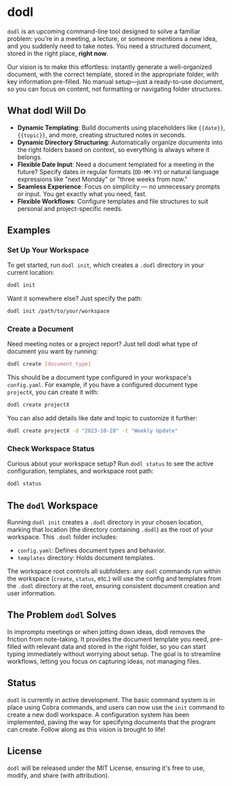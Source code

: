 # dodl

`dodl` is an upcoming command-line tool designed to solve a familiar problem: you're in a meeting, a lecture, or someone mentions a new idea, and you suddenly need to take notes. You need a structured document, stored in the right place, **right now**.

Our vision is to make this effortless: instantly generate a well-organized document, with the correct template, stored in the appropriate folder, with key information pre-filled. No manual setup—just a ready-to-use document, so you can focus on content, not formatting or navigating folder structures.

## What dodl Will Do

- **Dynamic Templating**: Build documents using placeholders like `{{date}}`, `{{topic}}`, and more, creating structured notes in seconds.
- **Dynamic Directory Structuring**: Automatically organize documents into the right folders based on context, so everything is always where it belongs.
- **Flexible Date Input**: Need a document templated for a meeting in the future? Specify dates in regular formats (`DD-MM-YY`) or natural language expressions like "next Monday" or "three weeks from now."
- **Seamless Experience**: Focus on simplicity — no unnecessary prompts or input. You get exactly what you need, fast.
- **Flexible Workflows**: Configure templates and file structures to suit personal and project-specific needs.

## Examples

### Set Up Your Workspace

To get started, run `dodl init`, which creates a `.dodl` directory in your current location:

```bash
dodl init
```

Want it somewhere else? Just specify the path:

```bash
dodl init /path/to/your/workspace
```

### Create a Document

Need meeting notes or a project report? Just tell dodl what type of document you want by running:

```bash
dodl create [document_type]
```

This should be a document type configured in your workspace's `config.yaml`. For example, if you have a configured document type `projectX`, you can create it with:

```bash
dodl create projectX
```

You can also add details like date and topic to customize it further:

```bash
dodl create projectX -d "2023-10-28" -t "Weekly Update"
```

### Check Workspace Status

Curious about your workspace setup? Run `dodl status` to see the active configuration, templates, and workspace root path:

```bash
dodl status
```

## The `dodl` Workspace

Running `dodl init` creates a `.dodl` directory in your chosen location, marking that location (the directory containing `.dodl`) as the root of your workspace. This `.dodl` folder includes:

- `config.yaml`: Defines document types and behavior.
- `templates` directory: Holds document templates.

The workspace root controls all subfolders: any `dodl` commands run within the workspace (`create`, `status`, etc.) will use the config and templates from the `.dodl` directory at the root, ensuring consistent document creation and user information.

## The Problem `dodl` Solves

In impromptu meetings or when jotting down ideas, dodl removes the friction from note-taking. It provides the document template you need, pre-filled with relevant data and stored in the right folder, so you can start typing immediately without worrying about setup. The goal is to streamline workflows, letting you focus on capturing ideas, not managing files.

## Status

`dodl` is currently in active development. The basic command system is in place using Cobra commands, and users can now use the `init` command to create a new dodl workspace. A configuration system has been implemented, paving the way for specifying documents that the program can create. Follow along as this vision is brought to life!

## License

`dodl` will be released under the MIT License, ensuring it's free to use, modify, and share (with attribution).
